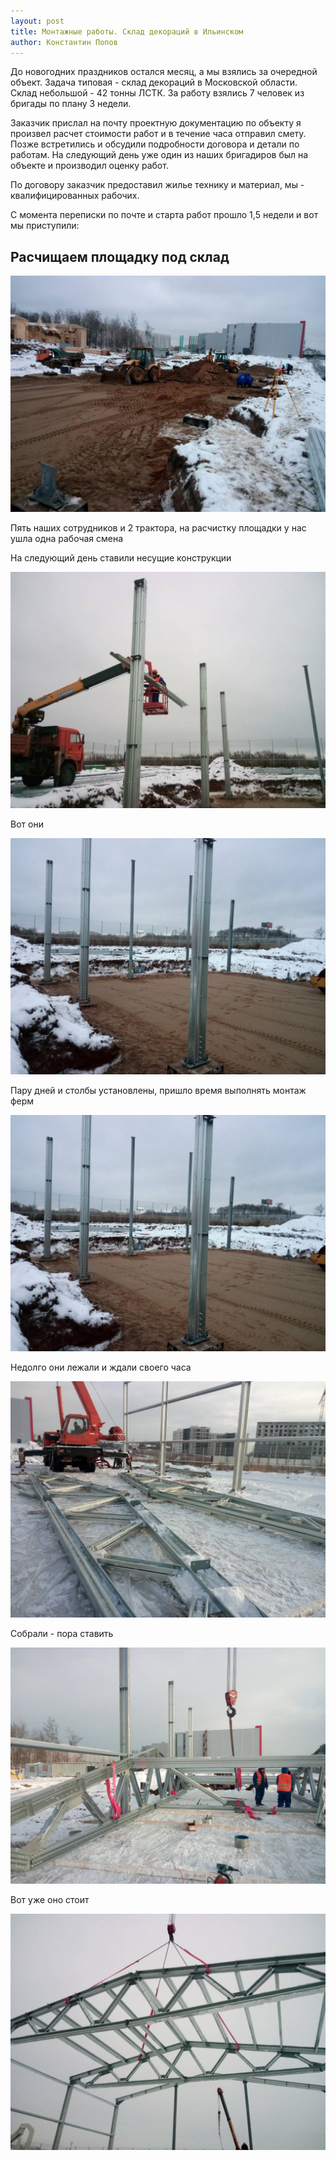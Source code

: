 ```yaml
---
layout: post
title: Монтажные работы. Склад декораций в Ильинском
author: Константин Попов
---
```


До новогодних праздников остался месяц, а мы взялись за очередной объект. Задача типовая - склад декораций в Московской области. Склад небольшой - 42 тонны ЛСТК. За работу взялись 7 человек из бригады по плану 3 недели. 

Заказчик прислал на почту проектную документацию по объекту я произвел расчет стоимости работ и в течение часа отправил смету. Позже встретились и обсудили подробности договора и детали по работам. На следующий день уже один из наших бригадиров был на объекте и производил оценку работ. 

По договору заказчик предоставил жилье технику и материал, мы - квалифицированных рабочих. 

С момента переписки по почте и старта работ прошло 1,5 недели и вот мы приступили:

## Расчищаем площадку под склад
![Расчищаем площадку под склад - Монтажные работы](/img/portfolio/buildings/ilinskoe/14.jpg "Расчищаем площадку под склад")

Пять наших сотрудников и 2 трактора, на расчистку площадки у нас ушла одна рабочая смена

На следующий день ставили несущие конструкции

![Ставим несущие конструкции - Монтажные работы](/img/portfolio/buildings/ilinskoe/11.jpg "Ставим несущие конструкции")

Вот они 

![Ставим несущие конструкции - Монтажные работы](/img/portfolio/buildings/ilinskoe/12.jpg "Ставим несущие конструкции")

Пару дней и столбы установлены, пришло время выполнять монтаж ферм

![Пора собирать фермы - Монтажные работы](/img/portfolio/buildings/ilinskoe/12.jpg "Пора собирать фермы")

Недолго они лежали и ждали своего часа

![Пора собирать фермы - Монтажные работы](/img/portfolio/buildings/ilinskoe/17.jpg "Пора собирать фермы")

Собрали - пора ставить

![Собрали - пора ставить фермы - Монтажные работы](/img/portfolio/buildings/ilinskoe/18.jpg "Собрали - пора ставить фермы")

Вот уже оно стоит

![Собрали - пора ставить фермы - Монтажные работы](/img/portfolio/buildings/ilinskoe/20.jpg "Собрали - пора ставить фермы")





